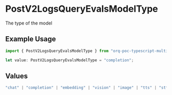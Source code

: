 # PostV2LogsQueryEvalsModelType

The type of the model

## Example Usage

```typescript
import { PostV2LogsQueryEvalsModelType } from "orq-poc-typescript-multi-env-version/models/operations";

let value: PostV2LogsQueryEvalsModelType = "completion";
```

## Values

```typescript
"chat" | "completion" | "embedding" | "vision" | "image" | "tts" | "stt" | "rerank"
```